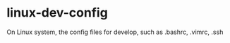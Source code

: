 linux-dev-config
================

On Linux system, the config files for develop, such as .bashrc, .vimrc, .ssh